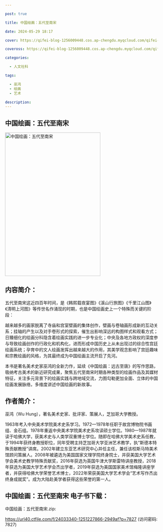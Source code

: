 ```yaml
---

post: true

title: 中国绘画：五代至南宋

date: 2024-05-29 18:17

cover: https://qifei-blog-1256009448.cos.ap-chengdu.myqcloud.com/qifei-blog/653d04adc458853aef011ae5.jpg

coveross: https://qifei-blog-1256009448.cos.ap-chengdu.myqcloud.com/qifei-blog/653d04adc458853aef011ae5.jpg

categories:

  - 人文社科

tags:

  - 巫鸿
  - 绘画
  - 艺术

description:
---
```


## 中国绘画：五代至南宋
<img alt="中国绘画：五代至南宋 " class="aligncenter loading" data-was-processed="true" decoding="async" fetchpriority="high" height="471" src="https://qifei-blog-1256009448.cos.ap-chengdu.myqcloud.com/qifei-blog/653d04adc458853aef011ae5.jpg" style="cursor: zoom-in;" width="314"/>

## 内容简介：

五代至南宋这近四百年时间，是《韩熙载夜宴图》《溪山行旅图》《千里江山图》《清明上河图》等传世名作涌现的时期，也是中国绘画史上一个特殊而关键的阶段：

越来越多的画家脱离了寺庙和宫室壁画的集体创作，壁画与卷轴画形成新的互动关系；挂轴的产生以及对手卷形式的探索，催生出影响深远的构图样式和观看方式；日臻细化的绘画分科隐含着绘画实践的进一步专业化；中央及各地方政权的深度参与导致绘画创作的行政化和机构化，进而形成中国历史上从未出现过的综合性宫廷绘画系统；孕育中的文人绘画发挥出越来越大的作用，其美学观念影响了宫廷趣味和宗教绘画的风格，为其最终成为中国绘画主流开启了先河。

本书是著名美术史家巫鸿的全新力作，延续《中国绘画：远古至唐》的写作思路，吸纳考古美术的新近研究成果，聚焦五代至南宋时期各种类型的绘画作品及其媒材特征，关注多元背景下的绘画实践与跨地域交流，力图勾勒更加全面、立体的中国绘画发展脉络，多维度讲述中国绘画的新故事。

## 作者简介：

巫鸿（Wu Hung），著名美术史家、批评家、策展人，芝加哥大学教授。

1963年考入中央美术学院美术史系学习。1972—1978年任职于故宫博物院书画组、金石组。1978年重返中央美术学院美术史系攻读硕士学位。1980—1987年就读于哈佛大学，获美术史与人类学双重博士学位。随即在哈佛大学美术史系任教，于1994年获终身教授职位，同年受聘主持芝加哥大学亚洲艺术教学，执“斯德本特殊贡献教授”讲席。2002年建立东亚艺术研究中心并任主任，兼任该校斯马特美术馆顾问策展人。2008年被遴选为美国国家文理学院终身院士，并获美国大学艺术学会美术史教学特殊贡献奖，2016年获选为英国牛津大学斯雷特讲座教授，2018年获选为美国大学艺术学会杰出学者，2019年获选为美国国家美术馆梅隆讲座学者，并获得哈佛大学荣誉艺术博士，2022年荣获美国大学艺术学会“艺术写作杰出终身成就奖”。成为大陆赴美学者获得这些荣誉的第一人。

## 中国绘画：五代至南宋 电子书下载：

中国绘画：五代至南宋.zip: 

https://url40.ctfile.com/f/24033340-1251227866-2949af?p=7827 (访问密码: 7827)
